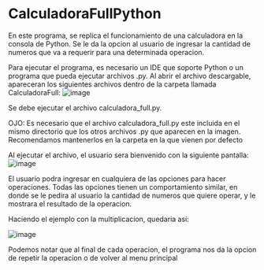 # CalculadoraFullPython

En este programa, se replica el funcionamiento de una calculadora en la consola de Python. Se le da la opcion al usuario de ingresar la cantidad de numeros que va a requerir para una determinada operacion.

Para ejecutar el programa, es necesario un IDE que soporte Python o un programa que pueda ejecutar archivos .py.
Al abrir el archivo descargable, apareceran los siguientes archivos dentro de la carpeta llamada CalculadoraFull:
![image](https://user-images.githubusercontent.com/107152796/172952280-992a9fb0-9b2f-441b-9626-7aef54128175.png)


Se debe ejecutar el archivo calculadora_full.py.

OJO: Es necesario que el archivo calculadora_full.py este incluida en el mismo directorio que los otros archivos .py que aparecen en la imagen. Recomendamos mantenerlos en la carpeta en la que vienen por defecto

Al ejecutar el archivo, el usuario sera bienvenido con la siguiente pantalla:
![image](https://user-images.githubusercontent.com/107152796/172952617-007c42e6-f40a-479d-859a-2ecc1eb0b3a5.png)

El usuario podra ingresar en cualquiera de las opciones para hacer operaciones. Todas las opciones tienen un comportamiento similar, en donde se le pedira al usuario la cantidad de numeros que quiere operar, y le mostrara el resultado de la operacion.

Haciendo el ejemplo con la multiplicacion, quedaria asi:

![image](https://user-images.githubusercontent.com/107152796/172952842-32534404-a064-4413-aeb8-6c8927a5905a.png)

Podemos notar que al final de cada operacion, el programa nos da la opcion de repetir la operacion o de volver al menu principal
